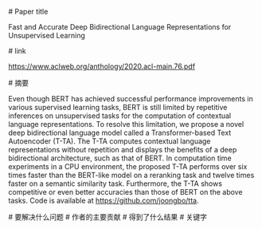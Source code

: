 # Paper title

Fast and Accurate Deep Bidirectional Language Representations for Unsupervised Learning

# link

https://www.aclweb.org/anthology/2020.acl-main.76.pdf

# 摘要

Even though BERT has achieved successful performance improvements in various supervised learning tasks, BERT is still limited by repetitive inferences on unsupervised tasks for the computation of contextual language representations. To resolve this limitation, we propose a novel deep bidirectional language model called a Transformer-based Text Autoencoder (T-TA). The T-TA computes contextual language representations without repetition and displays the benefits of a deep bidirectional architecture, such as that of BERT. In computation time experiments in a CPU environment, the proposed T-TA performs over six times faster than the BERT-like model on a reranking task and twelve times faster on a semantic similarity task. Furthermore, the T-TA shows competitive or even better accuracies than those of BERT on the above tasks. Code is available at https://github.com/joongbo/tta.

# 要解决什么问题
# 作者的主要贡献
# 得到了什么结果
# 关键字